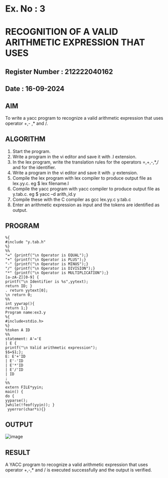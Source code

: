 # Ex. No : 3	
# RECOGNITION OF A VALID ARITHMETIC EXPRESSION THAT USES
## Register Number : 212222040162
## Date : 16-09-2024
## AIM   
To write a yacc program to recognize a valid arithmetic expression that uses operator +,- ,* and /.
## ALGORITHM
1.	Start the program.
2.	Write a program in the vi editor and save it with .l extension.
3.	In the lex program, write the translation rules for the operators =,+,-,*,/ and for the identifier.
4.	Write a program in the vi editor and save it with .y extension.
5.	Compile the lex program with lex compiler to produce output file as lex.yy.c. eg $ lex filename.l
6.	Compile the yacc program with yacc compiler to produce output file as y.tab.c. eg $ yacc –d arith_id.y
7.	Compile these with the C compiler as gcc lex.yy.c y.tab.c
8.	Enter an arithmetic expression as input and the tokens are identified as output.
## PROGRAM
```
%{
#include "y.tab.h"
%}
%%
"=" {printf("\n Operator is EQUAL");}
"+" {printf("\n Operator is PLUS");}
"-" {printf("\n Operator is MINUS");}
"/" {printf("\n Operator is DIVISION");}
"*" {printf("\n Operator is MULTIPLICATION");}
[a-zA-Z][0-9] {
printf("\n Identifier is %s",yytext);
return ID; }
. return yytext[0];
\n return 0;
%%
int yywrap(){
return 1;}
Program name:ex3.y
%{
#include<stdio.h>
%}
%token A ID
%%
statement: A'='E
| E {
printf("\n Valid arithmetic expression");
$$=$1;};
E: E'+'ID
| E'-'ID
| E'*'ID
| E'/'ID
| ID
;
%%
extern FILE*yyin;
main() {
do {
yyparse();
}while(!feof(yyin)); }
 yyerror(char*s){}
```
## OUTPUT 
![image](https://github.com/user-attachments/assets/8ae09422-8d14-4624-99ab-aab2e642b639)
## RESULT
A YACC program to recognize a valid arithmetic expression that uses operator +,-,* and / is executed successfully and the output is verified.
